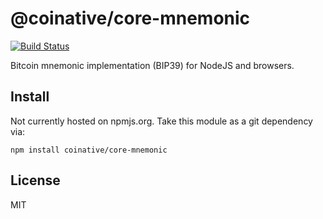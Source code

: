 # @coinative/core-mnemonic

[![Build Status](https://travis-ci.org/coinative/core-mnemonic.svg?branch=master)](https://travis-ci.org/coinative/core-mnemonic)

Bitcoin mnemonic implementation (BIP39) for NodeJS and browsers.

## Install

Not currently hosted on npmjs.org. Take this module as a git dependency via:

```
npm install coinative/core-mnemonic
```

## License

MIT

